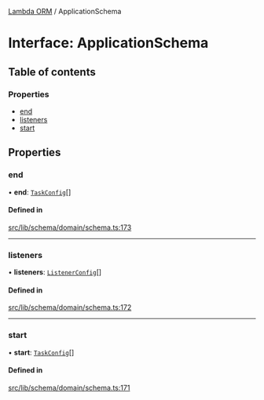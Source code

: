 [Lambda ORM](../README.md) / ApplicationSchema

# Interface: ApplicationSchema

## Table of contents

### Properties

- [end](ApplicationSchema.md#end)
- [listeners](ApplicationSchema.md#listeners)
- [start](ApplicationSchema.md#start)

## Properties

### end

• **end**: [`TaskConfig`](TaskConfig.md)[]

#### Defined in

[src/lib/schema/domain/schema.ts:173](https://github.com/FlavioLionelRita/lambdaorm/blob/4a9a349e/src/lib/schema/domain/schema.ts#L173)

___

### listeners

• **listeners**: [`ListenerConfig`](ListenerConfig.md)[]

#### Defined in

[src/lib/schema/domain/schema.ts:172](https://github.com/FlavioLionelRita/lambdaorm/blob/4a9a349e/src/lib/schema/domain/schema.ts#L172)

___

### start

• **start**: [`TaskConfig`](TaskConfig.md)[]

#### Defined in

[src/lib/schema/domain/schema.ts:171](https://github.com/FlavioLionelRita/lambdaorm/blob/4a9a349e/src/lib/schema/domain/schema.ts#L171)
